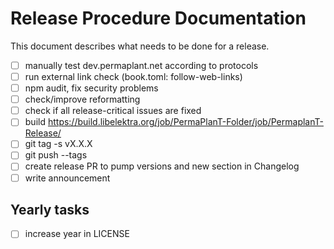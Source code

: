 # Release Procedure Documentation

This document describes what needs to be done for a release.

- [ ] manually test dev.permaplant.net according to protocols
- [ ] run external link check (book.toml: follow-web-links)
- [ ] npm audit, fix security problems
- [ ] check/improve reformatting
- [ ] check if all release-critical issues are fixed
- [ ] build <https://build.libelektra.org/job/PermaPlanT-Folder/job/PermaplanT-Release/>
- [ ] git tag -s vX.X.X
- [ ] git push --tags
- [ ] create release PR to pump versions and new section in Changelog
- [ ] write announcement

## Yearly tasks

- [ ] increase year in LICENSE
